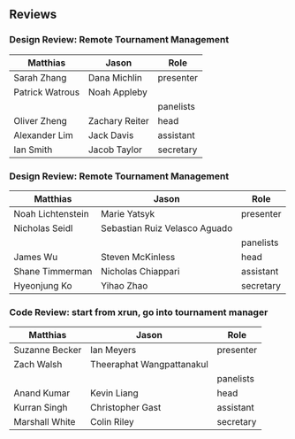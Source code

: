 ## Reviews 

### Design Review: Remote Tournament Management 

| Matthias 	         | Jason  		  | Role		   |
| ---------------------- | ---------------------- | ---------------------- |
| Sarah Zhang | Dana Michlin | presenter |
| Patrick Watrous | Noah Appleby |           |
|                   |                   | panelists |
| Oliver Zheng | Zachary Reiter | head |
| Alexander Lim | Jack Davis | assistant |
| Ian Smith | Jacob Taylor | secretary |

### Design Review: Remote Tournament Management 

| Matthias 	         | Jason  		  | Role		   |
| ---------------------- | ---------------------- | ---------------------- |
| Noah Lichtenstein | Marie Yatsyk | presenter |
| Nicholas Seidl | Sebastian Ruiz Velasco Aguado |           |
|                   |                   | panelists |
| James Wu | Steven McKinless | head |
| Shane Timmerman | Nicholas Chiappari | assistant |
| Hyeonjung Ko | Yihao Zhao | secretary |


### Code Review: start from xrun, go into tournament manager 

| Matthias 	         | Jason  		  | Role		   |
| ---------------------- | ---------------------- | ---------------------- |
| Suzanne Becker | Ian Meyers | presenter |
| Zach Walsh | Theeraphat Wangpattanakul |           |
|                   |                   | panelists |
| Anand Kumar | Kevin Liang | head |
| Kurran Singh | Christopher Gast | assistant |
| Marshall White | Colin Riley | secretary |
